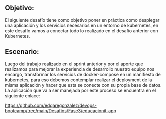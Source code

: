 ## Objetivo:

El siguiente desafío tiene como objetivo poner en práctica como desplegar una aplicación y los
servicios necesarios en un entorno de kubernetes, en este desafío vamos a conectar todo lo
realizado en el desafío anterior con Kubernetes.

## Escenario:

Luego del trabajo realizado en el sprint anterior y por el aporte que realizamos para mejorar la
experiencia de desarrollo nuestro equipo nos encargó, transformar los servicios de
docker-compose en un manifiesto de kubernetes, para eso debemos contemplar realizar el
deployment de la misma aplicación y hacer que esta se conecte con su propia base de datos.
La aplicación que va a ser manejada por este proceso se encuentra en el siguiente enlace:


https://github.com/edgaregonzalez/devops-bootcamp/tree/main/Desafios/Fase3/educacionit-app

